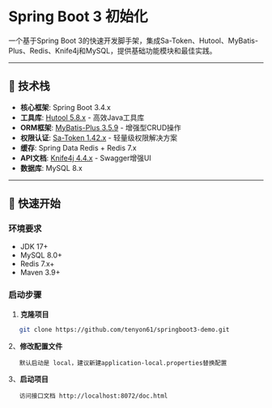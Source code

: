 # Spring Boot 3 初始化

一个基于Spring Boot 3的快速开发脚手架，集成Sa-Token、Hutool、MyBatis-Plus、Redis、Knife4j和MySQL，提供基础功能模块和最佳实践。

---

## 📖 技术栈

- **核心框架**: Spring Boot 3.4.x
- **工具库**: [Hutool 5.8.x](https://hutool.cn/) - 高效Java工具库
- **ORM框架**: [MyBatis-Plus 3.5.9](https://baomidou.com/) - 增强型CRUD操作
- **权限认证**: [Sa-Token 1.42.x](https://sa-token.cc/) - 轻量级权限解决方案
- **缓存**: Spring Data Redis + Redis 7.x
- **API文档**: [Knife4j 4.4.x](https://doc.xiaominfo.com/) - Swagger增强UI
- **数据库**: MySQL 8.x

---

## 🚀 快速开始

### 环境要求
- JDK 17+
- MySQL 8.0+
- Redis 7.x+
- Maven 3.9+

### 启动步骤
1. **克隆项目**
```bash
   git clone https://github.com/tenyon61/springboot3-demo.git
```
2、**修改配置文件**
```text
   默认启动是 local，建议新建application-local.properties替换配置
```
3、**启动项目**
```text
   访问接口文档 http://localhost:8072/doc.html
```